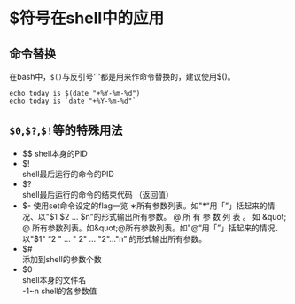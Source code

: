 # $符号在shell中的应用   
 
 
## 命令替换   
在bash中，`$()`与反引号'`'都是用来作命令替换的，建议使用$()。   
```shell
echo today is $(date "+%Y-%m-%d") 
echo today is `date "+%Y-%m-%d"` 

```  

## `$0`,`$?`,`$!`等的特殊用法  
- $$ 
shell本身的PID  
- $!   
shell最后运行的命令的PID  
- $?  
shell最后运行的命令的结束代码 （返回值）  
- $-  
使用set命令设定的flag一览  
∗所有参数列表。如"*“用「”」括起来的情况、以"$1 $2 … $n"的形式输出所有参数。
@ 所 有 参 数 列 表 。 如 &quot; @ 所有参数列表。如&quot;@所有参数列表。如"@“用「”」括起来的情况、以"$1" “2 &quot; … &quot; 2&quot; … &quot;2"…"n” 的形式输出所有参数。   
- $#   
添加到shell的参数个数  
- $0  
shell本身的文件名  
-1~n 
shell的各参数值